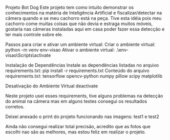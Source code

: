 Projeto Bot Dog
Este projeto tem como intuito demonstrar os conhecimentos na matéria de Inteligência Artificial e fiscalizar/detectar na câmera quando e se meu cachorro está na peça.
Tive esta idéia pois meu cachorro come muitas coisas que não devia e estraga muitos móveis, gostaria nas câmeras instaladas aqui em casa poder fazer essa detecção e ter mais controle sobre ele.

Passos para criar e ativar um ambiente virtual:
Criar o ambiente virtual:
python -m venv env-visao
Ativar o ambiente virtual:
.\env-visao\Scripts\activate

Instalação de Dependências
Instale as dependências listadas no arquivo requirements.txt:
pip install -r requirements.txt
Conteúdo do arquivo requirements.txt:
tensorflow
opencv-python
numpy
pillow
scipy
matplotlib

Desativação do Ambiente Virtual 
deactivate

Neste projeto usei esses requirements, tive alguns problemas na detecção do animal na câmera mas em alguns testes consegui os resultados corretos.

Deixei anexado o print do projeto funcionando nas imagens: test1  e test2

Ainda não consegui realizar total precisão, acredito que as fotos que escolhi nao são as melhores, mas estou feliz em realizar o projeto.